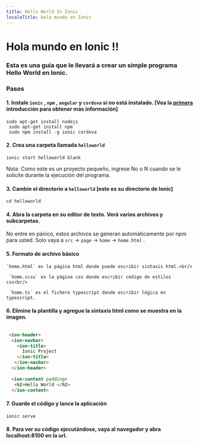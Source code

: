 ```yaml
---
title: Hello World In Ionic 
localeTitle: Hola mundo en Ionic
---
```

# Hola mundo en Ionic !!

### Esta es una guía que le llevará a crear un simple programa Hello World en Ionic.

### Pasos

#### 1. Instale `ionic` , `npm` , `angular` y `cordova` si no está instalado. \[Vea la [primera](https://guide.freecodecamp.org/ionic) introducción para obtener más información\]

```shell
sudo apt-get install nodejs 
 sudo apt-get install npm 
 sudo npm install -g ionic cordova 
```

#### 2. Crea una carpeta llamada `helloworld`

```shell
ionic start helloworld blank 
```

Nota: Como este es un proyecto pequeño, ingrese No o N cuando se le solicite durante la ejecución del programa.

#### 3. Cambie el directorio a `helloworld` \[este es su directorio de Ionic\]

```shell
cd helloworld 
```

#### 4. Abra la carpeta en su editor de texto. Verá varios archivos y subcarpetas.

No entre en pánico, estos archivos se generan automáticamente por npm para usted. Solo vaya a `src` -> `page` -> `home` -> `home.html` .

#### 5. Formato de archivo básico
```
`home.html` es la página html donde puede escribir sintaxis html.<br/> 
 
 `home.scss` es la página css donde escribir código de estilos css<br/> 
 
 `home.ts` es el fichero typescript donde escribir lógica en typescript. 
```

#### 6. Elimine la plantilla y agregue la sintaxis html como se muestra en la imagen.

```html

 <ion-header> 
  <ion-navbar> 
    <ion-title> 
      Ionic Project 
    </ion-title> 
   </ion-navbar> 
  </ion-header> 
 
  <ion-content padding> 
   <h2>Hello World </h2> 
  </ion-content> 
 ``` 
 
 
 #### 7. Guarde el código y lance la aplicación

```shell
ionic serve
```

#### 8. Para ver su código ejecutándose, vaya al navegador y abra localhost:8100 en la url.



